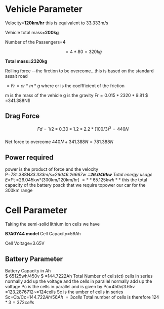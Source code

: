 # Vehicle Parameter

  Velocity=**120km/hr**
  this is equivalent to 33.333m/s
  
Vehicle total mass=**200kg**

Number of the Passengers=**4**

$$=4*80=320kg$$

**Total mass=2320kg**

Rolling force --the firction to be overcome...this is based on the standard assalt road

$=Fr=cr*m*g$
where cr is the coeffficient of the friction

m is the mass of the vehicle
g is the gravity
Fr$=0.015*2320*9.81$
 $ =341.388N$
## Drag Force

$$Fd =1/2*0.30*1.2*2.2*(100/3)^2=440N$$  
Net force to overcome
$440N+341.388N=781.388N$

## Power required
power is the product of force and the velocity
P=781.388N*33.333m/s=26046.26667w
**=26.046kw**
Total energy usage
E=P*t
 =26.045kw*(300km/120km/hr)
 $=**65.125kwh**$
this the total capacity of the battery poack that we require topower our car for the 300km range

# Cell Parameter

Taking the semi-solid lithium ion cells we have

**B7A0Y44 model**
Cell Capacity=56Ah

Cell Voltage=3.65V

## Battery Parameter

Battery Capacity in Ah  
$ 65125wh/450v $
=144.7222Ah
Total Number of cells(ct)
cells in series normally add up the voltage and the cells in parallel normally add up the voltage
Pc is the cells in parallel and is given by
Pc=450v/3.65v
   =123.2876712~=124cells
Sc is the umber of cells in series
Sc=Cb/Cc=$144.722Ah/56Ah~=3 cells$
Total number of cells is therefore
$124*3=372cells$
